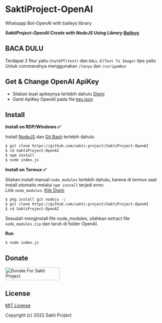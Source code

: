 # SaktiProject-OpenAI
Whatsapp Bot-OpenAI with baileys library

***SaktiProject-OpenAI Create with NodeJS Using Library [Baileys](https://github.com/adiwajshing/Baileys)***

## BACA DULU
Terdapat 2 fitur yaitu ```ChatGPT(text)``` dan ```DALL-E(Text To Image)``` tipe yaitu <br>Untuk commandnya menggunakan ```/tanya``` dan ```/carigambar```

## Get & Change OpenAI ApiKey
- Silakan buat apikeynya terlebih dahulu [Disini](https://beta.openai.com/account/api-keys)
- Ganti ApiKey OpenAI pada file [key.json](https://github.com/Sansekai/Wa-OpenAI/blob/3bd55740764bcb30084277f6be82d15b6ee25b99/key.json#L2)

## Install
**Install on RDP/Windows ✅**

Install [NodeJS](https://nodejs.org/en/download/)
 dan [Git Bash](https://git-scm.com/downloads) terlebih dahulu
```bash
$ git clone https://github.com/sakti-project/SaktiProject-OpenAI
$ cd SaktiProject-OpenAI
$ npm install
$ node index.js
```
**Install on Termux ✅**

Silakan install manual ```node_modules``` terlebih dahulu, karena di termux saat install otomatis melalui ```npm install``` terjadi error.
<br>Link ```node_modules```: [Klik Disini](https://drive.google.com/file/d/1gKGjseRirX6mQ5LOFULpmnDs7q3Svm8y/view?usp=sharing)
```bash
$ pkg install git nodejs -y
$ git clone https://github.com/sakti-project/SaktiProject-OpenAI
$ cd SaktiProject-OpenAI
```
Sesudah menginstall file node_modules, silahkan extract file ```node_modules.zip``` dan taruh di folder OpenAI.

**Run**
```bash
$ node index.js
```

## Donate
<a href="https://saweria.co/saktiproject" target="_blank"><img src="https://user-images.githubusercontent.com/26188697/180601310-e82c63e4-412b-4c36-b7b5-7ba713c80380.png" alt="Donate For Sakti Project" height="41" width="174"></a>

## License
[MIT License](https://github.com/sakti-project/SaktiProject-OpenAI/blob/main/LICENSE)

Copyright (c) 2022 Sakti Project
